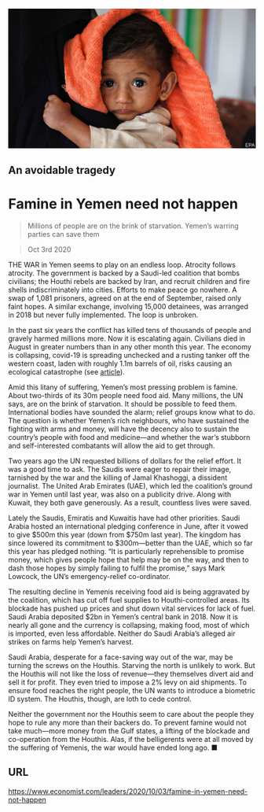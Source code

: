 ![](./images/20201003_LDP001_0.jpg)

## An avoidable tragedy

# Famine in Yemen need not happen

> Millions of people are on the brink of starvation. Yemen’s warring parties can save them

> Oct 3rd 2020

THE WAR in Yemen seems to play on an endless loop. Atrocity follows atrocity. The government is backed by a Saudi-led coalition that bombs civilians; the Houthi rebels are backed by Iran, and recruit children and fire shells indiscriminately into cities. Efforts to make peace go nowhere. A swap of 1,081 prisoners, agreed on at the end of September, raised only faint hopes. A similar exchange, involving 15,000 detainees, was arranged in 2018 but never fully implemented. The loop is unbroken.

In the past six years the conflict has killed tens of thousands of people and gravely harmed millions more. Now it is escalating again. Civilians died in August in greater numbers than in any other month this year. The economy is collapsing, covid-19 is spreading unchecked and a rusting tanker off the western coast, laden with roughly 1.1m barrels of oil, risks causing an ecological catastrophe (see [article](https://www.economist.com//node/21792385)).

Amid this litany of suffering, Yemen’s most pressing problem is famine. About two-thirds of its 30m people need food aid. Many millions, the UN says, are on the brink of starvation. It should be possible to feed them. International bodies have sounded the alarm; relief groups know what to do. The question is whether Yemen’s rich neighbours, who have sustained the fighting with arms and money, will have the decency also to sustain the country’s people with food and medicine—and whether the war’s stubborn and self-interested combatants will allow the aid to get through.

Two years ago the UN requested billions of dollars for the relief effort. It was a good time to ask. The Saudis were eager to repair their image, tarnished by the war and the killing of Jamal Khashoggi, a dissident journalist. The United Arab Emirates (UAE), which led the coalition’s ground war in Yemen until last year, was also on a publicity drive. Along with Kuwait, they both gave generously. As a result, countless lives were saved.

Lately the Saudis, Emiratis and Kuwaitis have had other priorities. Saudi Arabia hosted an international pledging conference in June, after it vowed to give $500m this year (down from $750m last year). The kingdom has since lowered its commitment to $300m—better than the UAE, which so far this year has pledged nothing. “It is particularly reprehensible to promise money, which gives people hope that help may be on the way, and then to dash those hopes by simply failing to fulfil the promise,” says Mark Lowcock, the UN’s emergency-relief co-ordinator.

The resulting decline in Yemenis receiving food aid is being aggravated by the coalition, which has cut off fuel supplies to Houthi-controlled areas. Its blockade has pushed up prices and shut down vital services for lack of fuel. Saudi Arabia deposited $2bn in Yemen’s central bank in 2018. Now it is nearly all gone and the currency is collapsing, making food, most of which is imported, even less affordable. Neither do Saudi Arabia’s alleged air strikes on farms help Yemen’s harvest.

Saudi Arabia, desperate for a face-saving way out of the war, may be turning the screws on the Houthis. Starving the north is unlikely to work. But the Houthis will not like the loss of revenue—they themselves divert aid and sell it for profit. They even tried to impose a 2% levy on aid shipments. To ensure food reaches the right people, the UN wants to introduce a biometric ID system. The Houthis, though, are loth to cede control.

Neither the government nor the Houthis seem to care about the people they hope to rule any more than their backers do. To prevent famine would not take much—more money from the Gulf states, a lifting of the blockade and co-operation from the Houthis. Alas, if the belligerents were at all moved by the suffering of Yemenis, the war would have ended long ago. ■

## URL

https://www.economist.com/leaders/2020/10/03/famine-in-yemen-need-not-happen
